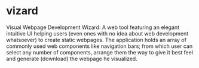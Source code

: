 # vizard
Visual Webpage Development Wizard: A web tool featuring an elegant intuitive UI helping users (even ones with no idea about web development whatsoever) to create static webpages. The application holds an array of commonly used web components like navigation bars; from which user can select any number of components, arrange them the way to give it best feel and generate (download) the webpage he visualized.
